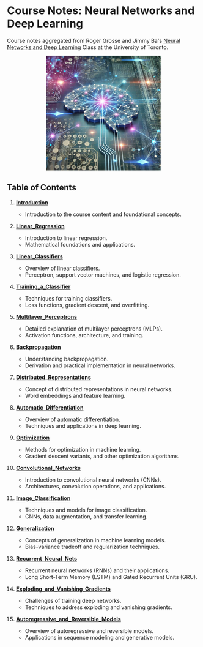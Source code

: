 

# Course Notes: Neural Networks and Deep Learning

Course notes aggregated from Roger Grosse and Jimmy Ba's [Neural Networks and Deep Learning](https://www.cs.toronto.edu/~rgrosse/courses/csc421_2019/) Class at the University of Toronto.

<p align="center">
  <img src="./NNs.webp" alt="NNs" width="300"/>
</p>

## Table of Contents

1. **[Introduction](./Course_Notes/01_Introduction.pdf)**
   - Introduction to the course content and foundational concepts.

2. **[Linear_Regression](./Course_Notes/02a_Linear_Regression.pdf)**
   - Introduction to linear regression.
   - Mathematical foundations and applications.

3. **[Linear_Classifiers](./Course_Notes/02b_Linear_Classifiers.pdf)**
   - Overview of linear classifiers.
   - Perceptron, support vector machines, and logistic regression.

4. **[Training_a_Classifier](./Course_Notes/02c_Training_a_Classifier.pdf)**
   - Techniques for training classifiers.
   - Loss functions, gradient descent, and overfitting.

5. **[Multilayer_Perceptrons](./Course_Notes/03_Multilayer_Perceptrons.pdf)**
   - Detailed explanation of multilayer perceptrons (MLPs).
   - Activation functions, architecture, and training.

6. **[Backpropagation](./Course_Notes/04_Backpropagation.pdf)**
   - Understanding backpropagation.
   - Derivation and practical implementation in neural networks.

7. **[Distributed_Representations](./Course_Notes/05_Distributed_Representations.pdf)**
   - Concept of distributed representations in neural networks.
   - Word embeddings and feature learning.

8. **[Automatic_Differentiation](./Course_Notes/06_Automatic_Differentiation.pdf)**
   - Overview of automatic differentiation.
   - Techniques and applications in deep learning.

9. **[Optimization](./Course_Notes/07_Optimization.pdf)**
   - Methods for optimization in machine learning.
   - Gradient descent variants, and other optimization algorithms.

10. **[Convolutional_Networks](./Course_Notes/08_Convolutional_Networks.pdf)**
    - Introduction to convolutional neural networks (CNNs).
    - Architectures, convolution operations, and applications.

11. **[Image_Classification](./Course_Notes/09_Image_Classification.pdf)**
    - Techniques and models for image classification.
    - CNNs, data augmentation, and transfer learning.

12. **[Generalization](./Course_Notes/10_Generalization.pdf)**
    - Concepts of generalization in machine learning models.
    - Bias-variance tradeoff and regularization techniques.

13. **[Recurrent_Neural_Nets](./Course_Notes/11_Recurrent_Neural_Nets.pdf)**
    - Recurrent neural networks (RNNs) and their applications.
    - Long Short-Term Memory (LSTM) and Gated Recurrent Units (GRU).

14. **[Exploding_and_Vanishing_Gradients](./Course_Notes/12_Exploding_and_Vanishing_Gradients.pdf)**
    - Challenges of training deep networks.
    - Techniques to address exploding and vanishing gradients.

15. **[Autoregressive_and_Reversible_Models](./Course_Notes/13_Autoregressive_and_Reversible_Models.pdf)**
    - Overview of autoregressive and reversible models.
    - Applications in sequence modeling and generative models.


